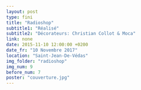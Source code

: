 ```yaml
---
layout: post
type: fini
title: "Radioshop"
subtitle1: "Réalisé"
subtitle2: "Décorateurs: Christian Collot & Moca"
link: none
date: 2015-11-10 12:00:00 +0200
date_fr: "10 Novembre 2017"
location: "Saint-Jean-De-Védas"
img_folder: "radioshop"
img_num: 9
before_num: 7
poster: "couverture.jpg"
---
```

